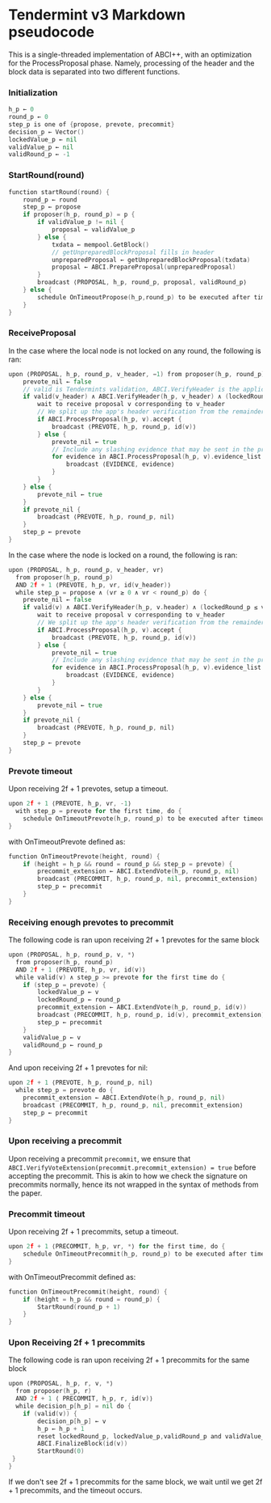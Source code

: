 # Tendermint v3 Markdown pseudocode

This is a single-threaded implementation of ABCI++,
with an optimization for the ProcessProposal phase.
Namely, processing of the header and the block data is separated into two different functions.

### Initialization

```go
h_p ← 0
round_p ← 0
step_p is one of {propose, prevote, precommit}
decision_p ← Vector()
lockedValue_p ← nil
validValue_p ← nil
validRound_p ← -1
```

### StartRound(round)

```go
function startRound(round) {
    round_p ← round
    step_p ← propose
    if proposer(h_p, round_p) = p {
        if validValue_p != nil {
            proposal ← validValue_p
        } else {
            txdata ← mempool.GetBlock()
            // getUnpreparedBlockProposal fills in header
            unpreparedProposal ← getUnpreparedBlockProposal(txdata)
            proposal ← ABCI.PrepareProposal(unpreparedProposal)
        }
        broadcast ⟨PROPOSAL, h_p, round_p, proposal, validRound_p⟩
    } else {
        schedule OnTimeoutPropose(h_p,round_p) to be executed after timeoutPropose(round_p)
    }
}
```

### ReceiveProposal

In the case where the local node is not locked on any round, the following is ran:

```go
upon ⟨PROPOSAL, h_p, round_p, v_header, −1) from proposer(h_p, round_p) while step_p = propose do {
    prevote_nil ← false
    // valid is Tendermints validation, ABCI.VerifyHeader is the applications
    if valid(v_header) ∧ ABCI.VerifyHeader(h_p, v_header) ∧ (lockedRound_p = −1 ∨ lockedValue_p = id(v_header)) {
        wait to receive proposal v corresponding to v_header
        // We split up the app's header verification from the remainder of its processing of the proposal
        if ABCI.ProcessProposal(h_p, v).accept {
            broadcast ⟨PREVOTE, h_p, round_p, id(v)⟩ 
        } else {
            prevote_nil ← true
            // Include any slashing evidence that may be sent in the process proposal response
            for evidence in ABCI.ProcessProposal(h_p, v).evidence_list {
                broadcast ⟨EVIDENCE, evidence⟩ 
            }
        }
    } else {
        prevote_nil ← true
    }
    if prevote_nil {
        broadcast ⟨PREVOTE, h_p, round_p, nil⟩ 
    }
    step_p ← prevote
}
```

In the case where the node is locked on a round, the following is ran:

```go
upon ⟨PROPOSAL, h_p, round_p, v_header, vr⟩
  from proposer(h_p, round_p)
  AND 2f + 1 ⟨PREVOTE, h_p, vr, id(v_header)⟩ 
  while step_p = propose ∧ (vr ≥ 0 ∧ vr < round_p) do {
    prevote_nil ← false
    if valid(v) ∧ ABCI.VerifyHeader(h_p, v.header) ∧ (lockedRound_p ≤ vr ∨ lockedValue_p = v) {
        wait to receive proposal v corresponding to v_header
        // We split up the app's header verification from the remainder of its processing of the proposal
        if ABCI.ProcessProposal(h_p, v).accept {
            broadcast ⟨PREVOTE, h_p, round_p, id(v)⟩
        } else {
            prevote_nil ← true
            // Include any slashing evidence that may be sent in the process proposal response
            for evidence in ABCI.ProcessProposal(h_p, v).evidence_list {
                broadcast ⟨EVIDENCE, evidence⟩ 
            }
        }
    } else {
        prevote_nil ← true
    }
    if prevote_nil {
        broadcast ⟨PREVOTE, h_p, round_p, nil⟩
    }
    step_p ← prevote
}
```

### Prevote timeout

Upon receiving 2f + 1 prevotes, setup a timeout.

```go
upon 2f + 1 ⟨PREVOTE, h_p, vr, -1⟩ 
  with step_p = prevote for the first time, do {
    schedule OnTimeoutPrevote(h_p, round_p) to be executed after timeoutPrevote(round_p)
}
```

with OnTimeoutPrevote defined as:

```go
function OnTimeoutPrevote(height, round) {
    if (height = h_p && round = round_p && step_p = prevote) {
        precommit_extension ← ABCI.ExtendVote(h_p, round_p, nil)
        broadcast ⟨PRECOMMIT, h_p, round_p, nil, precommit_extension⟩
        step_p ← precommit
    }
}
```

### Receiving enough prevotes to precommit

The following code is ran upon receiving 2f + 1 prevotes for the same block

```go
upon ⟨PROPOSAL, h_p, round_p, v, *⟩
  from proposer(h_p, round_p)
  AND 2f + 1 ⟨PREVOTE, h_p, vr, id(v)⟩ 
  while valid(v) ∧ step_p >= prevote for the first time do {
    if (step_p = prevote) {
        lockedValue_p ← v
        lockedRound_p ← round_p
        precommit_extension ← ABCI.ExtendVote(h_p, round_p, id(v))
        broadcast ⟨PRECOMMIT, h_p, round_p, id(v), precommit_extension⟩
        step_p ← precommit
    }
    validValue_p ← v
    validRound_p ← round_p
}
```

And upon receiving 2f + 1 prevotes for nil:

```go
upon 2f + 1 ⟨PREVOTE, h_p, round_p, nil⟩ 
  while step_p = prevote do {
    precommit_extension ← ABCI.ExtendVote(h_p, round_p, nil)
    broadcast ⟨PRECOMMIT, h_p, round_p, nil, precommit_extension⟩
    step_p ← precommit
}
```

### Upon receiving a precommit

Upon receiving a precommit `precommit`, we ensure that `ABCI.VerifyVoteExtension(precommit.precommit_extension) = true`
before accepting the precommit. This is akin to how we check the signature on precommits normally, hence its not wrapped
in the syntax of methods from the paper.

### Precommit timeout

Upon receiving 2f + 1 precommits, setup a timeout.

```go
upon 2f + 1 ⟨PRECOMMIT, h_p, vr, *⟩ for the first time, do {
    schedule OnTimeoutPrecommit(h_p, round_p) to be executed after timeoutPrecommit(round_p)
}
```

with OnTimeoutPrecommit defined as:

```go
function OnTimeoutPrecommit(height, round) {
    if (height = h_p && round = round_p) {
        StartRound(round_p + 1)
    }
}
```

### Upon Receiving 2f + 1 precommits

The following code is ran upon receiving 2f + 1 precommits for the same block

```go
upon ⟨PROPOSAL, h_p, r, v, *⟩
  from proposer(h_p, r)
  AND 2f + 1 ⟨ PRECOMMIT, h_p, r, id(v)⟩ 
  while decision_p[h_p] = nil do {
    if (valid(v)) {
        decision_p[h_p] ← v
        h_p ← h_p + 1
        reset lockedRound_p, lockedValue_p,validRound_p and validValue_p to initial values
        ABCI.FinalizeBlock(id(v))
        StartRound(0)
 }
}
```

If we don't see 2f + 1 precommits for the same block, we wait until we get 2f + 1 precommits, and the timeout occurs.
